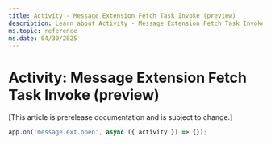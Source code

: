 ```yaml
---
title: Activity - Message Extension Fetch Task Invoke (preview)
description: Learn about Activity - Message Extension Fetch Task Invoke (preview)
ms.topic: reference
ms.date: 04/30/2025
---
```


# Activity: Message Extension Fetch Task Invoke (preview)

[This article is prerelease documentation and is subject to change.]

```typescript
app.on('message.ext.open', async ({ activity }) => {});
```